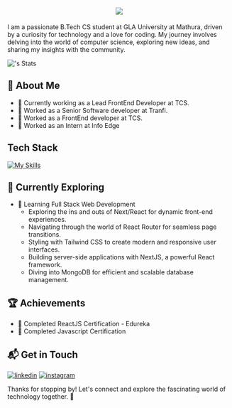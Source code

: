 <h1 align="center">
  <a href="https://git.io/typing-svg">
    <img src="https://readme-typing-svg.herokuapp.com/?lines=Hello,+There!+👋;This+is+VIBHOR+AGARWAL..!;Nice+to+meet+you!&center=true&size=30">
  </a>
</h1>

I am a passionate B.Tech CS student at GLA University at Mathura, driven by a curiosity for technology and a love for coding. My journey involves delving into the world of computer science, exploring new ideas, and sharing my insights with the community.

![<VibhuAgarwal>'s Stats](https://github-readme-stats.vercel.app/api?username=VibhuAgarwal&theme=vue-dark&show_icons=true&hide_border=true&count_private=true)


## 🚀 About Me
- 🔭 Currently working as a Lead FrontEnd Developer at TCS.
- 🔭 Worked as a Senior Software developer at Tranfi.
- 🔭 Worked as a FrontEnd developer at TCS.
- 🔭 Worked as an Intern at Info Edge


## Tech Stack
[![My Skills](https://skillicons.dev/icons?i=react,redux,nextjs,nodejs,expressjs,supabase,prisma,mongodb,materialui,mysql,tailwind,js,html,css,vscode,postman)](https://skillicons.dev)



## 🌱 Currently Exploring

- 🚀 Learning Full Stack Web Development
  - Exploring the ins and outs of Next/React for dynamic front-end experiences.
  - Navigating through the world of React Router for seamless page transitions.
  - Styling with Tailwind CSS to create modern and responsive user interfaces.
  - Building server-side applications with NextJS, a powerful React framework.
  - Diving into MongoDB for efficient and scalable database management.
    

 ## 🏆 Achievements

- 🌟 Completed ReactJS Certification  - Edureka
- 🌟 Completed Javascript Certification 


## 📬 Get in Touch

[![linkedin](https://img.shields.io/badge/LinkedIn-blue?style=for-the-badge&logo=linkedin&logoColor=white (LinkedIn))][4]
[![instagram](https://img.shields.io/badge/Instagram-E4405F?style=for-the-badge&logo=instagram&logoColor=white (Instagram))][2]

[4]: https://www.linkedin.com/in/vibhor-agarwal12
[2]: https://www.instagram.com/vibhoragrwl

Thanks for stopping by! Let's connect and explore the fascinating world of technology together. 🚀
<!--

Here are some ideas to get you started:

- 🔭 I’m currently working on ...
- 🌱 I’m currently learning ...
- 👯 I’m looking to collaborate on ...
- 🤔 I’m looking for help with ...
- 💬 Ask me about ...
- 📫 How to reach me: ...
- 😄 Pronouns: ...
- ⚡ Fun fact: ...
-->
